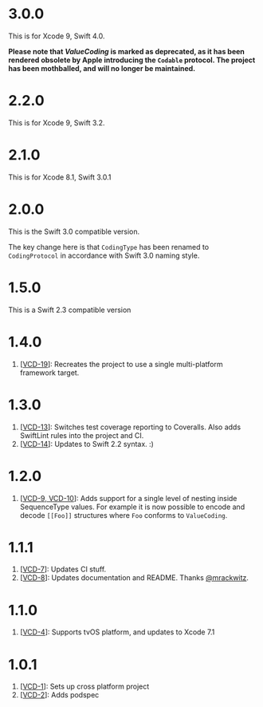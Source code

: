 # 3.0.0
This is for Xcode 9, Swift 4.0.

**Please note that _ValueCoding_ is marked as deprecated, as it has been rendered obsolete by Apple introducing the `Codable` protocol. The project has been mothballed, and will no longer be maintained.**

# 2.2.0
This is for Xcode 9, Swift 3.2.

# 2.1.0
This is for Xcode 8.1, Swift 3.0.1

# 2.0.0
This is the Swift 3.0 compatible version.

The key change here is that `CodingType` has been renamed to `CodingProtocol` in accordance with Swift 3.0 naming style.

# 1.5.0
This is a Swift 2.3 compatible version

# 1.4.0
1. [[VCD-19](https://github.com/danthorpe/ValueCoding/pull/19)]: Recreates the project to use a single multi-platform framework target.

# 1.3.0
1. [[VCD-13](https://github.com/danthorpe/ValueCoding/pull/13)]: Switches test coverage reporting to Coveralls. Also adds SwiftLint rules into the project and CI.
2. [[VCD-14](https://github.com/danthorpe/ValueCoding/pull/14)]: Updates to Swift 2.2 syntax. :)

# 1.2.0
1. [[VCD-9, VCD-10](https://github.com/danthorpe/ValueCoding/pull/10)]: Adds support for a single level of nesting inside SequenceType values. For example it is now possible to encode and decode `[[Foo]]` structures where `Foo` conforms to `ValueCoding`.

# 1.1.1
1. [[VCD-7](https://github.com/danthorpe/ValueCoding/pull/7)]: Updates CI stuff.
2. [[VCD-8](https://github.com/danthorpe/ValueCoding/pull/8)]: Updates documentation and README. Thanks [@mrackwitz](https://github.com/danthorpe/ValueCoding/commit/489809da1ba70abf09bc519b784d77a3c47b9f41).

# 1.1.0
1. [[VCD-4](https://github.com/danthorpe/ValueCoding/pull/4)]: Supports tvOS platform, and updates to Xcode 7.1

# 1.0.1
1. [[VCD-1](https://github.com/danthorpe/ValueCoding/pull/1)]: Sets up cross platform project
2. [[VCD-2](https://github.com/danthorpe/ValueCoding/pull/2)]: Adds podspec
